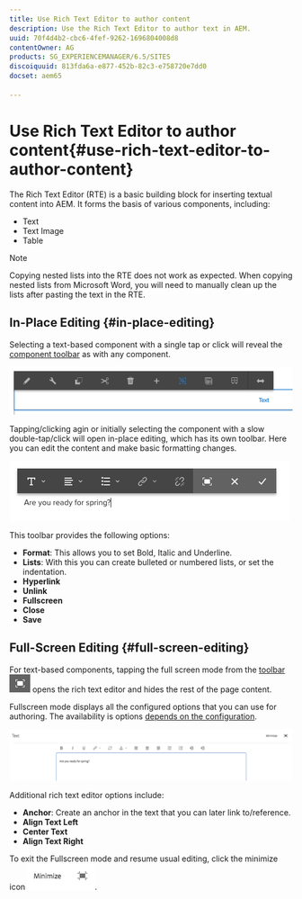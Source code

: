 ```yaml
---
title: Use Rich Text Editor to author content
description: Use the Rich Text Editor to author text in AEM.
uuid: 70f4d4b2-cbc6-4fef-9262-1696804008d8
contentOwner: AG
products: SG_EXPERIENCEMANAGER/6.5/SITES
discoiquuid: 813fda6a-e877-452b-82c3-e758720e7dd0
docset: aem65

---
```


# Use Rich Text Editor to author content{#use-rich-text-editor-to-author-content}

The Rich Text Editor (RTE) is a basic building block for inserting textual content into AEM. It forms the basis of various components, including:

* Text
* Text Image
* Table

>[!NOTE]
>
>Copying nested lists into the RTE does not work as expected. When copying nested lists from Microsoft Word, you will need to manually clean up the lists after pasting the text in the RTE.

## In-Place Editing {#in-place-editing}

Selecting a text-based component with a single tap or click will reveal the [component toolbar](/help/sites-authoring/editing-content.md#editmovecopypastedeletetouchoptimizedui) as with any component.

![screen_shot_2018-03-21at163054](assets/screen_shot_2018-03-21at163054.png)

Tapping/clicking agin or initially selecting the component with a slow double-tap/click will open in-place editing, which has its own toolbar. Here you can edit the content and make basic formatting changes.

![screen_shot_2018-03-21at163214](assets/screen_shot_2018-03-21at163214.png)

This toolbar provides the following options:

* **Format**: This allows you to set Bold, Italic and Underline.
* **Lists**: With this you can create bulleted or numbered lists, or set the indentation.
* **Hyperlink**
* **Unlink**
* **Fullscreen**
* **Close**
* **Save**

## Full-Screen Editing {#full-screen-editing}

For text-based components, tapping the full screen mode from the [toolbar](#componenttoolbar) ![](do-not-localize/screen_shot_2018-03-21at163236.png) opens the rich text editor and hides the rest of the page content.

Fullscreen mode displays all the configured options that you can use for authoring. The availability is options [depends on the configuration](/help/sites-administering/rich-text-editor.md).

![screen_shot_2018-03-21at163248](assets/screen_shot_2018-03-21at163248.png)

Additional rich text editor options include:

* **Anchor**: Create an anchor in the text that you can later link to/reference.
* **Align Text Left**
* **Center Text**
* **Align Text Right**

To exit the Fullscreen mode and resume usual editing, click the minimize icon ![screen_shot_2018-03-21at163323](assets/screen_shot_2018-03-21at163323.png).
